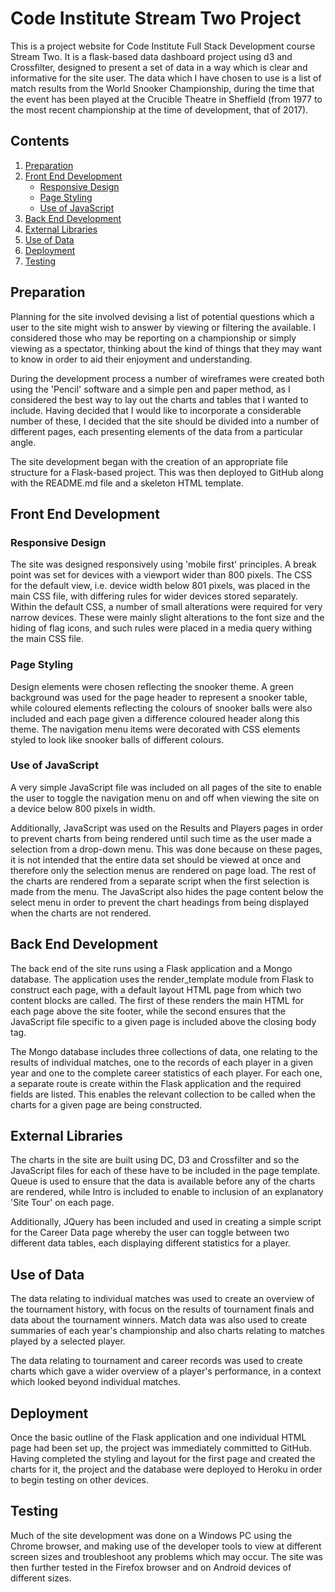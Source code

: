 # Code Institute Stream Two Project

This is a project website for Code Institute Full Stack Development course Stream Two. It is a flask-based data dashboard project using d3 and Crossfilter, designed to present a set of data in a way which is clear and informative for the site user. The data which I have chosen to use is a list of match results from the World Snooker Championship, during the time that the event has been played at the Crucible Theatre in Sheffield (from 1977 to the most recent championship at the time of development, that of 2017).

## Contents
1. [Preparation](#preparation)
2. [Front End Development](#front-end-development)
    * [Responsive Design](#responsive-design)
    * [Page Styling](#page-styling)
    * [Use of JavaScript](#use-of-javascript)
3. [Back End Development](#back-end-development)
4. [External Libraries](#external-libraries)
5. [Use of Data](#use-of-data)
6. [Deployment](#deployment)
7. [Testing](#testing)

## Preparation

Planning for the site involved devising a list of potential questions which a user to the site might wish to answer by viewing or filtering the available. I considered those who may be reporting on a championship or simply viewing as a spectator, thinking about the kind of things that they may want to know in order to aid their enjoyment and understanding.

During the development process a number of wireframes were created both using the 'Pencil' software and a simple pen and paper method, as I considered the best way to lay out the charts and tables that I wanted to include. Having decided that I would like to incorporate a considerable number of these, I decided that the site should be divided into a number of different pages, each presenting elements of the data from a particular angle.

The site development began with the creation of an appropriate file structure for a Flask-based project. This was then deployed to GitHub along with the README.md file and a skeleton HTML template.

## Front End Development

### Responsive Design

The site was designed responsively using 'mobile first' principles. A break point was set for devices with a viewport wider than 800 pixels. The CSS for the default view, i.e. device width below 801 pixels, was placed in the main CSS file, with differing rules for wider devices stored separately. Within the default CSS, a number of small alterations were required for very narrow devices. These were mainly slight alterations to the font size and the hiding of flag icons, and such rules were placed in a media query withing the main CSS file.

### Page Styling

Design elements were chosen reflecting the snooker theme. A green background was used for the page header to represent a snooker table, while coloured elements reflecting the colours of snooker balls were also included and each page given a difference coloured header along this theme. The navigation menu items were decorated with CSS elements styled to look like snooker balls of different colours.

### Use of JavaScript

A very simple JavaScript file was included on all pages of the site to enable the user to toggle the navigation menu on and off when viewing the site on a device below 800 pixels in width.

Additionally, JavaScript was used on the Results and Players pages in order to prevent charts from being rendered until such time as the user made a selection from a drop-down menu. This was done because on these pages, it is not intended that the entire data set should be viewed at once and therefore only the selection menus are rendered on page load. The rest of the charts are rendered from a separate script when the first selection is made from the menu. The JavaScript also hides the page content below the select menu in order to prevent the chart headings from being displayed when the charts are not rendered.

## Back End Development

The back end of the site runs using a Flask application and a Mongo database. The application uses the render_template module from Flask to construct each page, with a default layout HTML page from which two content blocks are called. The first of these renders the main HTML for each page above the site footer, while the second ensures that the JavaScript file specific to a given page is included above the closing body tag.

The Mongo database includes three collections of data, one relating to the results of individual matches, one to the records of each player in a given year and one to the complete career statistics of each player. For each one, a separate route is create within the Flask application and the required fields are listed. This enables the relevant collection to be called when the charts for a given page are being constructed.

## External Libraries

The charts in the site are built using DC, D3 and Crossfilter and so the JavaScript files for each of these have to be included in the page template. Queue is used to ensure that the data is available before any of the charts are rendered, while Intro is included to enable to inclusion of an explanatory 'Site Tour' on each page.

Additionally, JQuery has been included and used in creating a simple script for the Career Data page whereby the user can toggle between two different data tables, each displaying different statistics for a player.

## Use of Data

The data relating to individual matches was used to create an overview of the tournament history, with focus on the results of tournament finals and data about the tournament winners. Match data was also used to create summaries of each year's championship and also charts relating to matches played by a selected player.

The data relating to tournament and career records was used to create charts which gave a wider overview of a player's performance, in a context which looked beyond individual matches.

## Deployment

Once the basic outline of the Flask application and one individual HTML page had been set up, the project was immediately committed to GitHub.  Having completed the styling and layout for the first page and created the charts for it, the project and the database were deployed to Heroku in order to begin testing on other devices.

## Testing

Much of the site development was done on a Windows PC using the Chrome browser, and making use of the developer tools to view at different screen sizes and troubleshoot any problems which may occur. The site was then further tested in the Firefox browser and on Android devices of different sizes.